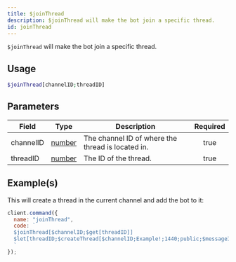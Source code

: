 ```yaml
---
title: $joinThread
description: $joinThread will make the bot join a specific thread.
id: joinThread
---
```


`$joinThread` will make the bot join a specific thread.

## Usage

```php
$joinThread[channelID;threadID]
```

## Parameters

| Field     | Type                                                                                              | Description                                       | Required |
| --------- | ------------------------------------------------------------------------------------------------- | ------------------------------------------------- | :------: |
| channelID | [number](https://developer.mozilla.org/en-US/docs/Web/JavaScript/Reference/Global_Objects/Number) | The channel ID of where the thread is located in. |   true   |
| threadID  | [number](https://developer.mozilla.org/en-US/docs/Web/JavaScript/Reference/Global_Objects/Number) | The ID of the thread.                             |   true   |

## Example(s)

This will create a thread in the current channel and add the bot to it:

```javascript
client.command({
  name: "joinThread",
  code: `
  $joinThread[$channelID;$get[threadID]]
  $let[threadID;$createThread[$channelID;Example!;1440;public;$messageID;true]]
  `
});
```
